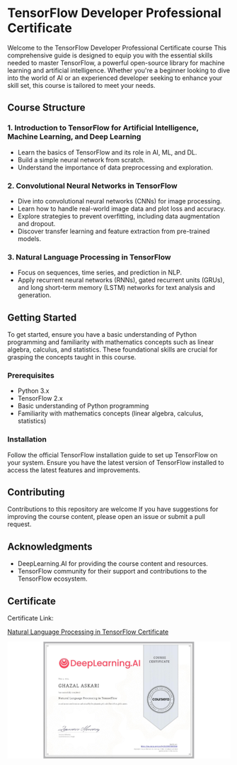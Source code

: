 # TensorFlow Developer Professional Certificate

Welcome to the TensorFlow Developer Professional Certificate course This comprehensive guide is designed to equip you with the essential skills needed to master TensorFlow, a powerful open-source library for machine learning and artificial intelligence. Whether you're a beginner looking to dive into the world of AI or an experienced developer seeking to enhance your skill set, this course is tailored to meet your needs.

## Course Structure

### 1. Introduction to TensorFlow for Artificial Intelligence, Machine Learning, and Deep Learning

- Learn the basics of TensorFlow and its role in AI, ML, and DL.
- Build a simple neural network from scratch.
- Understand the importance of data preprocessing and exploration.

### 2. Convolutional Neural Networks in TensorFlow

- Dive into convolutional neural networks (CNNs) for image processing.
- Learn how to handle real-world image data and plot loss and accuracy.
- Explore strategies to prevent overfitting, including data augmentation and dropout.
- Discover transfer learning and feature extraction from pre-trained models.

### 3. Natural Language Processing in TensorFlow

- Focus on sequences, time series, and prediction in NLP.
- Apply recurrent neural networks (RNNs), gated recurrent units (GRUs), and long short-term memory (LSTM) networks for text analysis and generation.

## Getting Started

To get started, ensure you have a basic understanding of Python programming and familiarity with mathematics concepts such as linear algebra, calculus, and statistics. These foundational skills are crucial for grasping the concepts taught in this course.

### Prerequisites

- Python 3.x
- TensorFlow 2.x
- Basic understanding of Python programming
- Familiarity with mathematics concepts (linear algebra, calculus, statistics)

### Installation

Follow the official TensorFlow installation guide to set up TensorFlow on your system. Ensure you have the latest version of TensorFlow installed to access the latest features and improvements.

## Contributing

Contributions to this repository are welcome If you have suggestions for improving the course content, please open an issue or submit a pull request.

## Acknowledgments

- DeepLearning.AI for providing the course content and resources.
- TensorFlow community for their support and contributions to the TensorFlow ecosystem.

## Certificate 
Certificate Link:

[Natural Language Processing in TensorFlow Certificate ](https://coursera.org/share/8d87c7d55a77f1a606fd9fcc165b8f49)

![img.png](img.png)